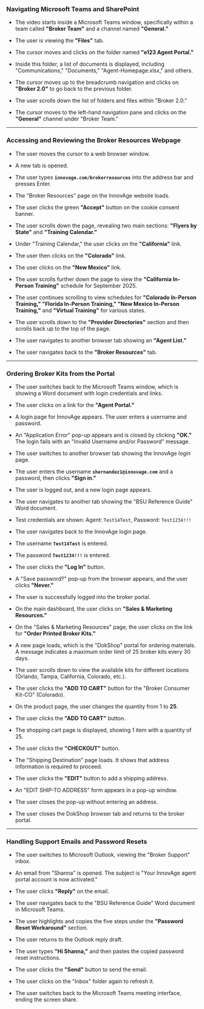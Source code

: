 ### Navigating Microsoft Teams and SharePoint

- The video starts inside a Microsoft Teams window, specifically within a team called **"Broker Team"** and a channel named **"General."**
    
- The user is viewing the **"Files"** tab.
    
- The cursor moves and clicks on the folder named **"e123 Agent Portal."**
    
- Inside this folder, a list of documents is displayed, including "Communications," "Documents," "Agent-Homepage.xlsx," and others.
    
- The cursor moves up to the breadcrumb navigation and clicks on **"Broker 2.0"** to go back to the previous folder.
    
- The user scrolls down the list of folders and files within "Broker 2.0."
    
- The cursor moves to the left-hand navigation pane and clicks on the **"General"** channel under "Broker Team."
    

---

### Accessing and Reviewing the Broker Resources Webpage

- The user moves the cursor to a web browser window.
    
- A new tab is opened.
    
- The user types **`innovage.com/brokerresources`** into the address bar and presses Enter.
    
- The "Broker Resources" page on the InnovAge website loads.
    
- The user clicks the green **"Accept"** button on the cookie consent banner.
    
- The user scrolls down the page, revealing two main sections: **"Flyers by State"** and **"Training Calendar."**
    
- Under "Training Calendar," the user clicks on the **"California"** link.
    
- The user then clicks on the **"Colorado"** link.
    
- The user clicks on the **"New Mexico"** link.
    
- The user scrolls further down the page to view the **"California In-Person Training"** schedule for September 2025.
    
- The user continues scrolling to view schedules for **"Colorado In-Person Training," "Florida In-Person Training," "New Mexico In-Person Training,"** and **"Virtual Training"** for various states.
    
- The user scrolls down to the **"Provider Directories"** section and then scrolls back up to the top of the page.
    
- The user navigates to another browser tab showing an **"Agent List."**
    
- The user navigates back to the **"Broker Resources"** tab.
    

---

### Ordering Broker Kits from the Portal

- The user switches back to the Microsoft Teams window, which is showing a Word document with login credentials and links.
    
- The user clicks on a link for the **"Agent Portal."**
    
- A login page for InnovAge appears. The user enters a username and password.
    
- An "Application Error" pop-up appears and is closed by clicking **"OK."** The login fails with an "Invalid Username and/or Password" message.
    
- The user switches to another browser tab showing the InnovAge login page.
    
- The user enters the username **`shernandez1@innovage.com`** and a password, then clicks **"Sign in."**
    
- The user is logged out, and a new login page appears.
    
- The user navigates to another tab showing the "BSU Reference Guide" Word document.
    
- Test credentials are shown: Agent: `Test14Test`, Password: `Test1234!!!`
    
- The user navigates back to the InnovAge login page.
    
- The username **`Test14Test`** is entered.
    
- The password **`Test1234!!!`** is entered.
    
- The user clicks the **"Log In"** button.
    
- A "Save password?" pop-up from the browser appears, and the user clicks **"Never."**
    
- The user is successfully logged into the broker portal.
    
- On the main dashboard, the user clicks on **"Sales & Marketing Resources."**
    
- On the "Sales & Marketing Resources" page, the user clicks on the link for **"Order Printed Broker Kits."**
    
- A new page loads, which is the "DokShop" portal for ordering materials. A message indicates a maximum order limit of 25 broker kits every 30 days.
    
- The user scrolls down to view the available kits for different locations (Orlando, Tampa, California, Colorado, etc.).
    
- The user clicks the **"ADD TO CART"** button for the "Broker Consumer Kit-CO" (Colorado).
    
- On the product page, the user changes the quantity from 1 to **25**.
    
- The user clicks the **"ADD TO CART"** button.
    
- The shopping cart page is displayed, showing 1 item with a quantity of 25.
    
- The user clicks the **"CHECKOUT"** button.
    
- The "Shipping Destination" page loads. It shows that address information is required to proceed.
    
- The user clicks the **"EDIT"** button to add a shipping address.
    
- An "EDIT SHIP-TO ADDRESS" form appears in a pop-up window.
    
- The user closes the pop-up without entering an address.
    
- The user closes the DokShop browser tab and returns to the broker portal.
    

---

### Handling Support Emails and Password Resets

- The user switches to Microsoft Outlook, viewing the "Broker Support" inbox.
    
- An email from "Shanna" is opened. The subject is "Your InnovAge agent portal account is now activated."
    
- The user clicks **"Reply"** on the email.
    
- The user navigates back to the "BSU Reference Guide" Word document in Microsoft Teams.
    
- The user highlights and copies the five steps under the **"Password Reset Workaround"** section.
    
- The user returns to the Outlook reply draft.
    
- The user types **"Hi Shanna,"** and then pastes the copied password reset instructions.
    
- The user clicks the **"Send"** button to send the email.
    
- The user clicks on the "Inbox" folder again to refresh it.
    
- The user switches back to the Microsoft Teams meeting interface, ending the screen share.